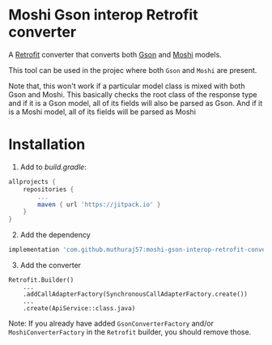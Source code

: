 # Moshi Gson interop Retrofit converter

A [Retrofit](https://square.github.io/retrofit/) converter that converts both [Gson](https://github.com/google/gson) and [Moshi](https://github.com/square/moshi) models.

This tool can be used in the projec where both `Gson` and `Moshi` are present. 

Note that, this won't work if a particular model class is mixed with both Gson and Moshi.
This basically checks the root class of the response type and if it is a Gson model, all of its fields will also be parsed as Gson. And if it is a Moshi model, all of its fields will be parsed as Moshi 

# Installation

1. Add to _build.gradle_:
```groovy
allprojects {
	repositories {
		...
		maven { url 'https://jitpack.io' }
	}
}
```
2. Add the dependency
```groovy
implementation 'com.github.muthuraj57:moshi-gson-interop-retrofit-converter:1.0.0'
```

3. Add the converter
```
Retrofit.Builder()
    ...
    .addCallAdapterFactory(SynchronousCallAdapterFactory.create())
    ...
    .create(ApiService::class.java)
```

Note: If you already have added `GsonConverterFactory` and/or `MoshiConverterFactory` in the `Retrofit` builder, you should remove those.
